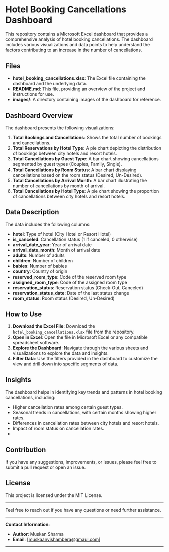 # Hotel Booking Cancellations Dashboard

This repository contains a Microsoft Excel dashboard that provides a comprehensive analysis of hotel booking cancellations. The dashboard includes various visualizations and data points to help understand the factors contributing to an increase in the number of cancellations.

## Files

- **hotel_booking_cancellations.xlsx**: The Excel file containing the dashboard and the underlying data.
- **README.md**: This file, providing an overview of the project and instructions for use.
- **images/**: A directory containing images of the dashboard for reference.

## Dashboard Overview

The dashboard presents the following visualizations:

1. **Total Bookings and Cancellations**: Shows the total number of bookings and cancellations.
2. **Total Reservations by Hotel Type**: A pie chart depicting the distribution of bookings between city hotels and resort hotels.
3. **Total Cancellations by Guest Type**: A bar chart showing cancellations segmented by guest types (Couples, Family, Single).
4. **Total Cancellations by Room Status**: A bar chart displaying cancellations based on the room status (Desired, Un-Desired).
5. **Total Cancellations by Arrival Month**: A bar chart illustrating the number of cancellations by month of arrival.
6. **Total Cancellations by Hotel Type**: A pie chart showing the proportion of cancellations between city hotels and resort hotels.

## Data Description

The data includes the following columns:

- **hotel**: Type of hotel (City Hotel or Resort Hotel)
- **is_canceled**: Cancellation status (1 if canceled, 0 otherwise)
- **arrival_date_year**: Year of arrival date
- **arrival_date_month**: Month of arrival date
- **adults**: Number of adults
- **children**: Number of children
- **babies**: Number of babies
- **country**: Country of origin
- **reserved_room_type**: Code of the reserved room type
- **assigned_room_type**: Code of the assigned room type
- **reservation_status**: Reservation status (Check-Out, Canceled)
- **reservation_status_date**: Date of the last status change
- **room_status**: Room status (Desired, Un-Desired)

## How to Use

1. **Download the Excel File**: Download the `hotel_booking_cancellations.xlsx` file from the repository.
2. **Open in Excel**: Open the file in Microsoft Excel or any compatible spreadsheet software.
3. **Explore the Dashboard**: Navigate through the various sheets and visualizations to explore the data and insights.
4. **Filter Data**: Use the filters provided in the dashboard to customize the view and drill down into specific segments of data.

## Insights

The dashboard helps in identifying key trends and patterns in hotel booking cancellations, including:

- Higher cancellation rates among certain guest types.
- Seasonal trends in cancellations, with certain months showing higher rates.
- Differences in cancellation rates between city hotels and resort hotels.
- Impact of room status on cancellation rates.
- 

## Contribution

If you have any suggestions, improvements, or issues, please feel free to submit a pull request or open an issue.

## License

This project is licensed under the MIT License.

---

Feel free to reach out if you have any questions or need further assistance.

---

**Contact Information:**

- **Author**: Muskan Sharma
- **Email**: [muskaanvishambera@gmaul.com]

---



